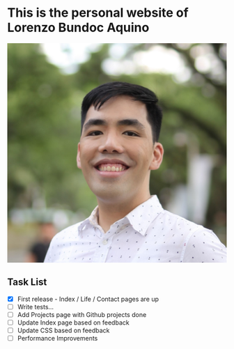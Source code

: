 # This is the personal website of Lorenzo Bundoc Aquino

![Lorenzo Aquino](/src/images/avatar.jpg)

## Task List
- [x] First release - Index / Life / Contact pages are up
- [ ] Write tests...
- [ ] Add Projects page with Github projects done
- [ ] Update Index page based on feedback
- [ ] Update CSS based on feedback
- [ ] Performance Improvements
